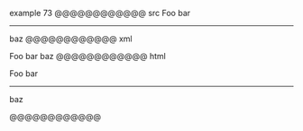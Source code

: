 example 73
@@@@@@@@@@@@ src
Foo
bar

---

baz
@@@@@@@@@@@@ xml
<?xml version="1.0" encoding="UTF-8"?>
<!DOCTYPE document SYSTEM "CommonMark.dtd">
<document xmlns="http://commonmark.org/xml/1.0">
  <paragraph>
    <text>Foo</text>
    <softbreak />
    <text>bar</text>
  </paragraph>
  <thematic_break />
  <paragraph>
    <text>baz</text>
  </paragraph>
</document>
@@@@@@@@@@@@ html
<p>Foo
bar</p>
<hr />
<p>baz</p>
@@@@@@@@@@@@
